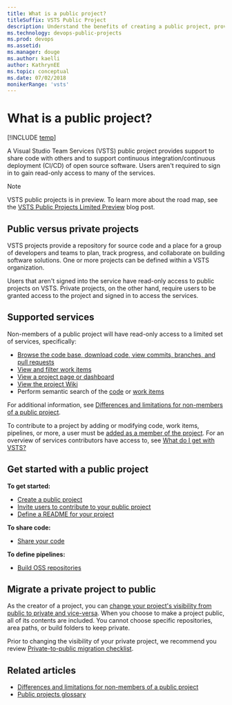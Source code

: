 ```yaml
---
title: What is a public project? 
titleSuffix: VSTS Public Project
description: Understand the benefits of creating a public project, provide anonymous users ability to view your projects
ms.technology: devops-public-projects
ms.prod: devops
ms.assetid: 
ms.manager: douge
ms.author: kaelli
author: KathrynEE
ms.topic: conceptual
ms.date: 07/02/2018
monikerRange: 'vsts'
---
```


# What is a public project?

[!INCLUDE [temp](_shared/version-public-projects.md)]  

A Visual Studio Team Services (VSTS) public project provides support to share code with others and to support continuous integration/continuous deployment (CI/CD) of open source software. Users aren't required to sign in to gain read-only access to many of the services.  

> [!NOTE]   
> VSTS public projects is in preview. To learn more about the road map, see the [VSTS Public Projects Limited Preview](https://blogs.msdn.microsoft.com/devops/2018/04/27/vsts-public-projects-limited-preview/) blog post.


## Public versus private projects 
VSTS projects provide a repository for source code and a place for a group of developers and teams to plan, track progress, and collaborate on building software solutions. One or more projects can be defined within a VSTS organization.  

Users that aren't signed into the service have read-only access to public projects on VSTS. Private projects, on the other hand, require users to be granted access to the project and signed in to access the services. 

## Supported services  

Non-members of a public project will have read-only access to a limited set of services, specifically: 
* [Browse the code base, download code, view commits, branches, and pull requests](browse-code-public.md)
* [View and filter work items](view-filter-work-items-public.md)
* [View a project page or dashboard](view-project-dashboard-public.md)
* [View the project Wiki](view-wiki-public.md) 
* Perform semantic search of the [code](code-search-public.md) or [work items](work-item-search-public.md) 

For additional information, see [Differences and limitations for non-members of a public project](feature-differences.md).

To contribute to a project by adding or modifying code, work items, pipelines, or more, a user must be [added as a member of the project](invite-users-public.md). For an overview of services contributors have access to, see [What do I get with VSTS?](../../user-guide/services.md)


## Get started with a public project  

**To get started:**
* [Create a public project](create-public-project.md)
* [Invite users to contribute to your public project](invite-users-public.md)
* [Define a README for your project](../../project/wiki/project-vision-status.md)

**To share code:**
* [Share your code](../../git/gitquickstart.md)

**To define pipelines:** 
* [Build OSS repositories](../../pipelines/build/ci-public.md?toc=/vsts/organizations/public/toc.json&bc=/vsts/organizations/public/breadcrumb/toc.json)

## Migrate a private project to public

As the creator of a project, you can [change your project's visibility from public to private and vice-versa](make-project-public.md). When you choose to make a project public, all of its contents are included. You cannot choose specific repositories, area paths, or build folders to keep private. 

Prior to changing the visibility of your private project, we recommend you review [Private-to-public migration checklist](migration-checklist.md).

## Related articles 

- [Differences and limitations for non-members of a public project](feature-differences.md)
- [Public projects glossary](glossary-public.md)


